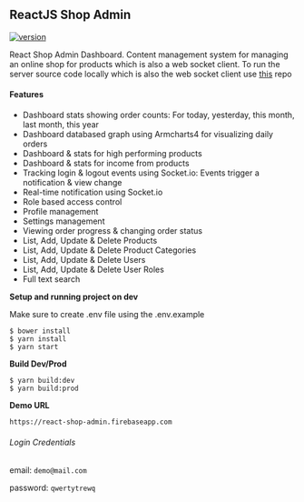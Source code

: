 ## ReactJS Shop Admin


[![version](https://img.shields.io/badge/version-v0.0.1-orange.svg?style=flat)](https://github.com/sartim/react_shop_admin/issues)

React Shop Admin Dashboard. Content management system for managing an online shop for products which is also a web socket client. To run the server source code locally which is also the web socket client use [this](https://github.com/sartim/flask_shop_api.git) repo

#### Features

* Dashboard stats showing order counts: For today, yesterday, this month, last month, this year
* Dashboard databased graph using Armcharts4 for visualizing daily orders
* Dashboard & stats for high performing products
* Dashboard & stats for income from products
* Tracking login & logout events using Socket.io: Events trigger a notification & view change
* Real-time notification using Socket.io
* Role based access control
* Profile management
* Settings management
* Viewing order progress & changing order status
* List, Add, Update & Delete Products
* List, Add, Update & Delete Product Categories
* List, Add, Update & Delete Users
* List, Add, Update & Delete User Roles
* Full text search

**Setup and running project on dev**

Make sure to create .env file using the .env.example

    $ bower install
    $ yarn install
    $ yarn start

**Build Dev/Prod**
    
    $ yarn build:dev
    $ yarn build:prod


**Demo URL**

`https://react-shop-admin.firebaseapp.com`

###### Login Credentials

email: `demo@mail.com`

password: `qwertytrewq`
